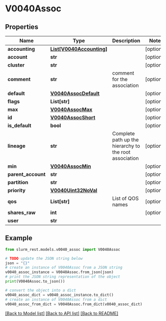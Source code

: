 # V0040Assoc


## Properties

Name | Type | Description | Notes
------------ | ------------- | ------------- | -------------
**accounting** | [**List[V0040Accounting]**](V0040Accounting.md) |  | [optional] 
**account** | **str** |  | [optional] 
**cluster** | **str** |  | [optional] 
**comment** | **str** | comment for the association | [optional] 
**default** | [**V0040AssocDefault**](V0040AssocDefault.md) |  | [optional] 
**flags** | **List[str]** |  | [optional] 
**max** | [**V0040AssocMax**](V0040AssocMax.md) |  | [optional] 
**id** | [**V0040AssocShort**](V0040AssocShort.md) |  | [optional] 
**is_default** | **bool** |  | [optional] 
**lineage** | **str** | Complete path up the hierarchy to the root association | [optional] 
**min** | [**V0040AssocMin**](V0040AssocMin.md) |  | [optional] 
**parent_account** | **str** |  | [optional] 
**partition** | **str** |  | [optional] 
**priority** | [**V0040Uint32NoVal**](V0040Uint32NoVal.md) |  | [optional] 
**qos** | **List[str]** | List of QOS names | [optional] 
**shares_raw** | **int** |  | [optional] 
**user** | **str** |  | 

## Example

```python
from slurm_rest.models.v0040_assoc import V0040Assoc

# TODO update the JSON string below
json = "{}"
# create an instance of V0040Assoc from a JSON string
v0040_assoc_instance = V0040Assoc.from_json(json)
# print the JSON string representation of the object
print(V0040Assoc.to_json())

# convert the object into a dict
v0040_assoc_dict = v0040_assoc_instance.to_dict()
# create an instance of V0040Assoc from a dict
v0040_assoc_from_dict = V0040Assoc.from_dict(v0040_assoc_dict)
```
[[Back to Model list]](../README.md#documentation-for-models) [[Back to API list]](../README.md#documentation-for-api-endpoints) [[Back to README]](../README.md)


